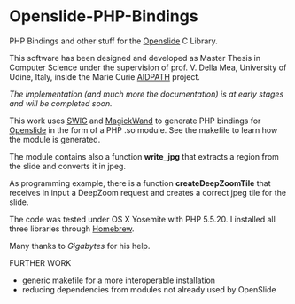 # Openslide-PHP-Bindings
PHP Bindings and other stuff for the [Openslide](http://openslide.org/) C Library.

This software has been designed and developed as Master Thesis in Computer Science under the supervision of prof. V. Della Mea, University of Udine, Italy, inside the Marie Curie [AIDPATH](http://www.aidpath.eu) project.

_The implementation (and much more the documentation) is at early stages and will be completed soon._

This work uses [SWIG](http://www.swig.org/) and [MagickWand](http://www.imagemagick.org/script/magick-wand.php) to generate PHP bindings for [Openslide](http://openslide.org/) in the form of a PHP .so module. See the makefile to learn how the module is generated. 

The module contains also a function **write_jpg** that extracts a region from the slide and converts it in jpeg.

As programming example, there is a function **createDeepZoomTile** that receives in input a DeepZoom request and creates a correct jpeg tile for the slide.

The code was tested under OS X Yosemite with PHP 5.5.20. I installed all three libraries through [Homebrew](http://brew.sh/).

Many thanks to _Gigabytes_ for his help.

FURTHER WORK
- generic makefile for a more interoperable installation
- reducing dependencies from modules not already used by OpenSlide


